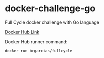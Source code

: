 # docker-challenge-go

Full Cycle docker challenge with Go language

[Docker Hub Link](https://hub.docker.com/repository/docker/brgarcias/fullcycle/general "Repository")

Docker Hub runner command:

```
docker run brgarcias/fullcycle
```
